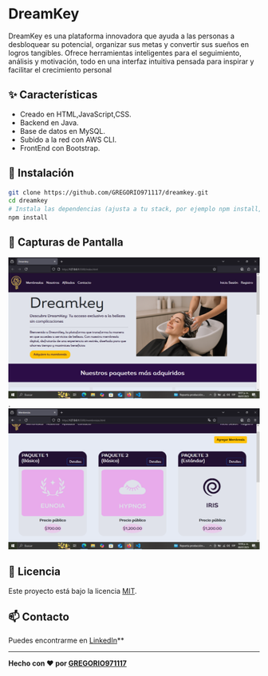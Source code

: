 # DreamKey

DreamKey es una plataforma innovadora que ayuda a las personas a desbloquear su potencial, organizar sus metas y convertir sus sueños en logros tangibles. Ofrece herramientas inteligentes para el seguimiento, análisis y motivación, todo en una interfaz intuitiva pensada para inspirar y facilitar el crecimiento personal

## ✨ Características

- Creado en HTML,JavaScript,CSS.
- Backend en Java.
- Base de datos en MySQL.
- Subido a la red con AWS CLI.
- FrontEnd con Bootstrap.

## 🚀 Instalación

```bash
git clone https://github.com/GREGORIO971117/dreamkey.git
cd dreamkey
# Instala las dependencias (ajusta a tu stack, por ejemplo npm install, pip install -r requirements.txt, etc)
npm install
```
## 📸 Capturas de Pantalla

<!-- Agrega imágenes/gifs aquí para mostrar cómo luce tu proyecto -->
![Screenshot 1](assets/Cap_1.png).
![Screenshot 2](assets/Cap_2.png)


## 📝 Licencia

Este proyecto está bajo la licencia [MIT](LICENSE).

## 📫 Contacto

Puedes encontrarme en [LinkedIn](https://linkedin.com/in/gregoriogt9711)**

---

**Hecho con ❤️ por [GREGORIO971117](https://github.com/GREGORIO971117)**
